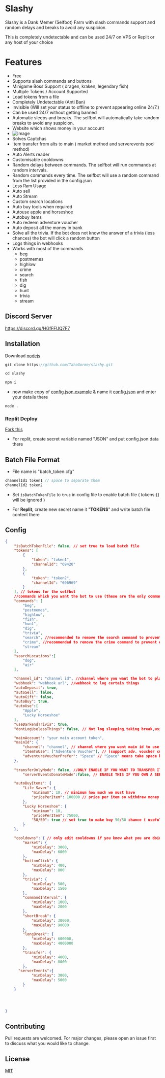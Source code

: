 # Slashy

Slashy is a Dank Memer (Selfbot) Farm with slash commands support and random delays and breaks to avoid any suspicion.

This is completely undetectable and can be used 24/7 on VPS or Replit or any host of your choice



# Features

* Free
* Supports slash commands and buttons
* Minigame Boss Support ( dragen, kraken, legendary fish)
* Multiple Tokens / Account Supported
* Load tokens from a file
* Completely Undetectable (Anti Ban)
* Invisible (Will set your status to offline to prevent appearing online 24/7.)
* Can be used 24/7 without getting banned
* Automatic sleeps and breaks. The selfbot will automatically take random breaks to avoid any suspicion. 
* Website which shows money in your account
* ![image](https://user-images.githubusercontent.com/63650975/197828172-f868c128-a034-4344-9ec4-bc54225bdbd8.png)
* Solves Captchas
* Item transfer from alts to main ( market method and serverevents pool method)
* Auto Alerts reader
* Customisable cooldowns
* Random delays between commands. The selfbot will run commands at random intervals.
* Random commands every time. The selfbot will use a random command from the list provided in the config.json
* Less Ram Usage
* Auto sell
* Auto Stream
* Custom search locations
* Auto buy tools when required
* Autouse apple and horseshoe
* Autobuy items
* Auto redeem adventure voucher
* Auto deposit all the money in bank
* Solve all the trivia. If the bot does not know the answer of a trivia (less chances) the bot will click a random button
* Logs things in webhooks
* Works with most of the commands
  * beg
  * postmemes
  * highlow
  * crime
  * search
  * fish
  * dig
  * hunt
  * trivia
  * stream

## Discord Server
https://discord.gg/HGfFFUQ7F7


## Installation

Download [nodejs](https://nodejs.org/)



```javascript
git clone https://github.com/TahaGorme/slashy.git
```

```javascript
cd slashy
```

```bash
npm i
```

- now make copy of [config.json.example](./config.json.example) & name it [config.json](./config.json) and enter your details there

```javascript
node .
```
### Replit Deploy
[Fork this](https://replit.com/@TahaGorme/Slashy?v=1)

- For replit, create secret variable named "JSON" and put config.json data there

## Batch File Format
- File name is "batch_token.cfg"
```js
channelId1 token1 // space to separate them
channelId2 token2
```

- Set `isBatchTokenFile` to `true` in config file to enable batch file ( tokens:{} will be ignored )

- For **Replit**, create new secret name it "**TOKENS**" and write batch file content there
## Config
```json
{
	"isBatchTokenFile": false, // set true to load batch file
	"tokens": [
		{
			"token": "token1",
			"channelId": "69420"
		},
		{
			"token": "token2",
			"channelId": "696969"
		}
	], // tokens for the selfbot
	//commands which you want the bot to use (these are the only commands supported. you can remove commands which you dont want the bot to use.
	"commands": [
		"beg",
		"postmemes",
		"highlow",
		"fish",
		"hunt",
		"dig",
		"trivia",
		"search", //recommended to remove the search command to prevent death
		"crime", //recommended to remove the crime command to prevent death
		"stream"
	],
  	"searchLocations":[
		"dog",
		"air"
	],

	"channel_id": "channel id", //channel where you want the bot to play dank memer
	"webhook": "webhook url", //webhook to log certain things
	"autoDeposit": true,
	"autoSell": false,
	"autoGift": false,
	"autoBuy": true,
	"autoUse":[
		"Apple",
		"Lucky Horseshoe"
	],
	"useDarkendTrivia": true,
	"dontLogUselessThings": false, // Not log sleeping,taking break,using command & deposited and  Not send started playing in <#channel>,sleeping & taking break in webhook

	"mainAccount": "your main account token",
	"mainId": {
		"channel": "channel", // channel where you want main id to use commands
		"itemToUse": ["Adventure Voucher"], // (support adv. voucher currently ) list of items to use frequently (30second)
		"adventureVoucherPrefer": "Space" // "Space" means take space box or anything else means "Out West" box
	},
	
	"transferOnlyMode": false, //ONLY ENABLE IF YOU WANT TO TRANSFER ITEMS ONLY AND NOT GRIND
        "serverEventsDonateMode":false, // ENABLE THIS IF YOU OWN A SERVER WITH 200+ MEMBERS AND YOU WANNA TRANSFER ITEMS FROM YOUR ALTS TO MAIN

	"autoBuyItems": {
		"Life Saver": {
			"minimum": 10, // minimum how much we must have
			"pricePerItem": 100000 // price per item so withdraw money to buy total
		},
		"Lucky Horseshoe": {
			"minimum": 10,
			"pricePerItem": 75000,
			"50/50": true // set true to make buy 50/50 chance ( useful when item are used fastly and rebuying can make so much money loss )
		}
	},

	"cooldowns": { // only edit cooldowns if you know what you are doing
		"market": {
			"minDelay": 3000,
			"maxDelay": 6000
		},
		"buttonClick": {
			"minDelay": 400,
			"maxDelay": 800
		},
		"trivia": {
			"minDelay": 500,
			"maxDelay": 1500
		},
		"commandInterval": {
			"minDelay": 1000,
			"maxDelay": 2000
		},
		"shortBreak": {
			"minDelay": 30000,
			"maxDelay": 90000
		},
		"longBreak": {
			"minDelay": 600000,
			"maxDelay": 4000000
		},
		"transfer": {
			"minDelay": 4000,
			"maxDelay": 8000
		},
      "serverEvents":{
			"minDelay": 3000,
			"maxDelay": 5000
		}
	}




}


```





## Contributing
Pull requests are welcomed. For major changes, please open an issue first to discuss what you would like to change.


## License
[MIT](https://choosealicense.com/licenses/mit/)
